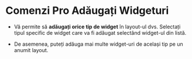 # **Comenzi Pro Adăugați Widgeturi**

- Vă permite să **adăugați orice tip de widget** în layout-ul dvs. Selectați tipul specific de widget care va fi adăugat selectând widget-ul din listă.

- De asemenea, puteți adăuga mai multe widget-uri de același tip pe un anumit layout.

